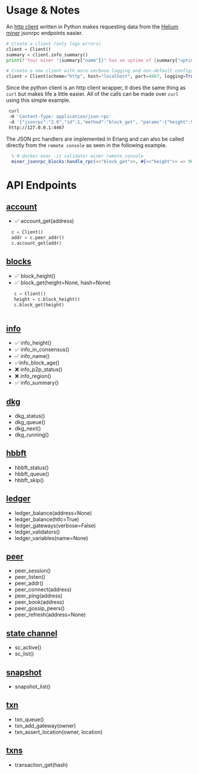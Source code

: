 # Usage & Notes
An [http client](https://github.com/andrewboudreau/miner_httpclient) written in Python makes requesting data from the [Helium miner](https://github.com/helium/miner/) jsonrpc endpoints easier.

```python
# Create a client (only logs errors)
client = Client()
summary = client.info_summary()
print(f'Your miner "{summary["name"]}" has an uptime of {summary["uptime"]}')

# Create a new client with more verbose logging and non-default configs
client = Client(scheme="http", host="localhost", port=4467, logging=True)
```

Since the python client is an http client wrapper, it does the same thing as `curl` but makes life a little easier. All of the calls can be made over `curl` using this simple example.
```bash
 curl 
 -H 'Content-Type: application/json-rpc' 
 -d '{"jsonrpc":"2.0","id":1,"method":"block_get", "params":{"height":904612}}' 
 http://127.0.0.1:4467
```

The JSON prc handlers are implemented in Erlang and can also be called directly from the `remote console` as seen in the following example.
```erlang 
  % # docker exec -it validator miner remote_console
  miner_jsonrpc_blocks:handle_rpc(<<"block_get">>, #{<<"height">> => 904612}).
```

# API Endpoints


## [account](https://github.com/helium/miner/tree/master/src/jsonrpc/miner_jsonrpc_accounts.erl)
 - ✅ account_get(address)
  ```python
    c = Client()
    addr = c.peer_addr()
    c.account_get(addr)
  ```

## [blocks](https://github.com/helium/miner/tree/master/src/jsonrpc/miner_jsonrpc_blocks.erl)
 - ✅ block_height()
 - ✅ block_get(height=None, hash=None)
 ```python
    c = Client()
    height = c.block_height()
    c.block_get(height)
    
  ```

## [info](https://github.com/helium/miner/tree/master/src/jsonrpc/miner_jsonrpc_info.erl)
 - ✅ info_height()
 - ✅ info_in_consensus() 
 - ✅ info_name()
 - ✅info_block_age()
 - ❌ info_p2p_status() 
 - ❌ info_region()
 - ✅ info_summary()
 
## [dkg](https://github.com/helium/miner/tree/master/src/jsonrpc/miner_jsonrpc_dkg.erl)
 -  dkg_status()
 -  dkg_queue()
 -  dkg_next()
 -  dkg_running()

## [hbbft](https://github.com/helium/miner/tree/master/src/jsonrpc/miner_jsonrpc_hbbft.erl)
 -  hbbft_status()
 -  hbbft_queue()
 -  hbbft_skip()

## [ledger](https://github.com/helium/miner/tree/master/src/jsonrpc/miner_jsonrpc_ledger.erl)
 -  ledger_balance(address=None)
 -  ledger_balance(htlc=True)
 -  ledger_gateways(verbose=False)
 -  ledger_validators()
 -  ledger_variables(name=None)

## [peer](https://github.com/helium/miner/tree/master/src/jsonrpc/miner_jsonrpc_peer.erl)
  -  peer_session()
  -  peer_listen()
  -  peer_addr()
  -  peer_connect(address)
  -  peer_ping(address)
  -  peer_book(address)
  -  peer_gossip_peers()
  -  peer_refresh(address=None)
    
## [state channel](https://github.com/helium/miner/tree/master/src/jsonrpc/miner_jsonrpc_sc.erl)
 -  sc_active()
 -  sc_list()

## [snapshot](https://github.com/helium/miner/tree/master/src/jsonrpc/miner_jsonrpc_snapshot.erl)
 - snapshot_list()

## [txn](https://github.com/helium/miner/tree/master/src/jsonrpc/miner_jsonrpc_txn.erl)
 -  txn_queue()
 -  txn_add_gateway(owner)
 -  txn_assert_location(owner, location)

## [txns](https://github.com/helium/miner/tree/master/src/jsonrpc/miner_jsonrpc_txns.erl)
-  transaction_get(hash)